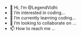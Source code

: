 - 👋 Hi, I’m @LegendVidhi
- 👀 I’m interested in coding...
- 🌱 I’m currently learning coding...
- 💞️ I’m looking to collaborate on ...
- 📫 How to reach me ...

<!---
LegendVidhi/LegendVidhi is a ✨ special ✨ repository because its `README.md` (this file) appears on your GitHub profile.
You can click the Preview link to take a look at your changes.
--->
